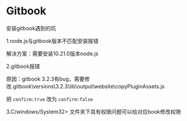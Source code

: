 # Gitbook



安装gitbook遇到的坑



1.node.js与gitbook版本不匹配安装报错

解决方案：需要安装10.21.0版本node.js



2.gitbook报错

原因：gitbook 3.2.3有bug，需要修改.gitbook\versions\3.2.3\lib\output\website\copyPluginAssets.js

把 `confirm:true` 改为 `confirm:false`



3.C/windows/System32> 文件夹下具有权限问题可以给对应book修改权限